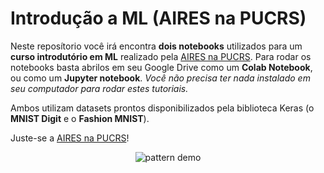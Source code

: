 # Introdução a ML (AIRES na PUCRS)

Neste reposítorio você irá encontra **dois notebooks** utilizados para um **curso introdutório em ML** realizado pela [AIRES na PUCRS](https://www.airespucrs.org/). Para rodar os notebooks basta abrilos em seu Google Drive como um **Colab Notebook**, ou como um **Jupyter notebook**. *Você não precisa ter nada instalado em seu computador para rodar estes tutoriais.*

Ambos utilizam datasets prontos disponibilizados pela biblioteca Keras (o **MNIST Digit** e o **Fashion MNIST**).

Juste-se a [AIRES na PUCRS](https://www.airespucrs.org/contato)!

<p align="center">
<img alt="pattern demo" src="https://static.wixstatic.com/media/cc627c_4907d845cb6e4563aa34ac43b6904592~mv2.png/v1/fill/w_533,h_533,al_c,q_85,usm_0.66_1.00_0.01,enc_auto/AIRES%20600x600.png">
</p>
